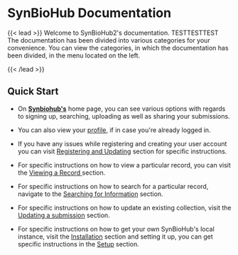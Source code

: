 # SynBioHub Documentation 

 {{< lead >}} Welcome to SynBioHub2's documentation. TESTTESTTEST
 The documentation has been divided into various categories for your convenience.
 You can view the categories, in which the documentation has been divided, in the menu located on the left.

{{< /lead >}}

## Quick Start

* On **[Synbiohub's](https://synbiohub.org/)** home page, you can see various options with regards to signing up, searching, uploading as well as sharing your submissions.

* You can also view your [profile](https://synbiohub.org/profile), if in case you're already logged in.

* If you have any issues while registering and creating your user account you can visit [Registering and Updating](https://synbiohub.github.io/userdocumentation/registeringupdatingaccount/) section for specific instructions.

* For specific instructions on how to view a particular record, you can visit the [Viewing a Record ](https://synbiohub.github.io/userdocumentation/viewinganddownloadinginformation/#21-viewing-the-information) section.

* For specific instructions on how to search for a particular record, navigate to the [Searching for Information](https://synbiohub.github.io/userdocumentation/searchingforinfo/) section.

* For specific instructions on how to update an existing collection, visit the [Updating a submission](https://synbiohub.github.io/userdocumentation/managingsubmitting/#43-updating) section.

* For specific instructions on how to get your own SynBioHub's local instance, visit the [Installation](http://localhost:1313/installation/) section and setting it up, you can get specific instructions in the [Setup](https://synbiohub.github.io/setup/) section.

